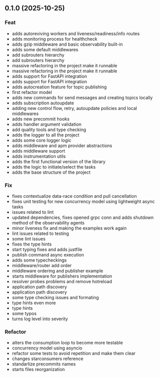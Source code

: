 ## 0.1.0 (2025-10-25)

### Feat

- adds autoreviving workers and liveness/readiness/info routes
- adds monitoring process for healthcheck
- adds gzip middleware and basic observability built-in
- adds some default middlewares
- add subrouters hierarchy
- add subrouters hierarchy
- massive refactoring in the project make it runnable
- massive refactoring in the project make it runnable
- adds support for FastAPI integration
- adds support for FastAPI integration
- adds autocreation feature for topic publishing
- first refactor model
- adds new commands for send messages and creating topics locally
- adds subscription autoupdate
- adding new control flow, retry, autoupdate policies and local middlewares
- adds new precommit hooks
- adds handler argument validation
- add quality tools and type checking
- adds the logger to all the project
- adds some core logger logic
- adds middleware and apm provider abstractions
- adds middleware support
- adds instrumentation utils
- adds the first functional version of the library
- adds the logic to initiate/select the tasks
- adds the base structure of the project

### Fix

- fixes contextualize data-race condition and pull cancellation
- fixes unit testing for new concurrency model using lightweight async tasks
- issues related to lint
- updated dependencies, fixes opened grpc conn and adds shutdown method of the observability agents
- minor liveness fix and making the examples work again
- lint issues related to testing
- some lint issues
- fixes the type hints
- start typing fixes and adds justfile
- publish command async execution
- adds some typecheckings
- middleware/router add order
- middleware ordering and publisher example
- starts middleware for publishers implementation
- resolver probes problems and remove hotreload
- application path discovery
- application path discovery
- some type checking issues and formating
- type hints even more
- type hints
- some typos
- turns log level into severity

### Refactor

- alters the consumption loop to become more testable
- concurrency model using asyncio
- refactor some tests to avoid repetition and make them clear
- changes starconsumers reference
- standarlize precommits names
- starts files reorganization
